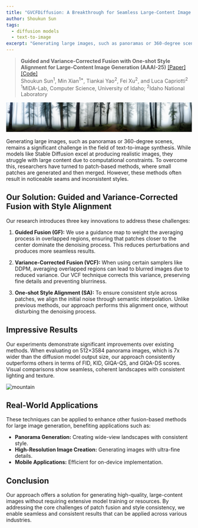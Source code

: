```yaml
---
title: "GVCFDiffusion: A Breakthrough for Seamless Large-Content Image Generation"
author: Shoukun Sun
tags:
  - diffusion models
  - text-to-image
excerpt: "Generating large images, such as panoramas or 360-degree scenes, remains a significant challenge in the field of text-to-image synthesis. Our research introduces Guided and Variance-Corrected Fusion with Style Alignment, a novel approach to generating large images with seamless, consistent style."
---
```


> **Guided and Variance-Corrected Fusion with One-shot Style Alignment for Large-Content Image Generation (AAAI-25)** [[Paper]](https://arxiv.org/abs/2412.12771) [[Code]](https://github.com/titorx/gvcfdiffusion)  
> Shoukun Sun<sup>1</sup>, Min Xian<sup>1*</sup>, Tiankai Yao<sup>2</sup>, Fei Xu<sup>2</sup>, and Luca Capriotti<sup>2</sup>  
> <sup>1</sup>MIDA-Lab, Computer Science, University of Idaho; <sup>2</sup>Idaho National Laboratory

![forest](/images/posts/2025-03-06-GVCFDiffusion/forest.png)

Generating large images, such as panoramas or 360-degree scenes, remains a significant challenge in the field of text-to-image synthesis. While models like Stable Diffusion excel at producing realistic images, they struggle with large content due to computational constraints. To overcome this, researchers have turned to patch-based methods, where small patches are generated and then merged. However, these methods often result in noticeable seams and inconsistent styles.

## Our Solution: Guided and Variance-Corrected Fusion with Style Alignment

Our research introduces three key innovations to address these challenges:

1. **Guided Fusion (GF):** We use a guidance map to weight the averaging process in overlapped regions, ensuring that patches closer to the center dominate the denoising process. This reduces perturbations and produces more seamless results.

2. **Variance-Corrected Fusion (VCF):** When using certain samplers like DDPM, averaging overlapped regions can lead to blurred images due to reduced variance. Our VCF technique corrects this variance, preserving fine details and preventing blurriness.

3. **One-shot Style Alignment (SA):** To ensure consistent style across patches, we align the initial noise through semantic interpolation. Unlike previous methods, our approach performs this alignment once, without disturbing the denoising process.

## Impressive Results

Our experiments demonstrate significant improvements over existing methods. When evaluating on 512×3584 panorama images, which is 7x wider than the diffusion model output size, our approach consistently outperforms others in terms of FID, KID, GIQA-QS, and GIQA-DS scores. Visual comparisons show seamless, coherent landscapes with consistent lighting and texture.

![mountain](/images/posts/2025-03-06-GVCFDiffusion/mountain_range.png)

## Real-World Applications

These techniques can be applied to enhance other fusion-based methods for large image generation, benefiting applications such as:

- **Panorama Generation:** Creating wide-view landscapes with consistent style.
- **High-Resolution Image Creation:** Generating images with ultra-fine details.
- **Mobile Applications:** Efficient for on-device implementation.

## Conclusion

Our approach offers a solution for generating high-quality, large-content images without requiring extensive model training or resources. By addressing the core challenges of patch fusion and style consistency, we enable seamless and consistent results that can be applied across various industries.
